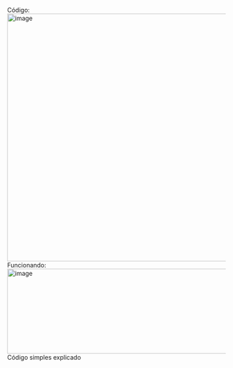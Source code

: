 Código:
<img width="948" height="572" alt="image" src="https://github.com/user-attachments/assets/9435cadc-cffa-4f8c-9902-e2d2b6de473d" />
Funcionando:
<img width="918" height="196" alt="image" src="https://github.com/user-attachments/assets/9daa6e8a-56d1-46ce-acaa-929e5a794cff" />
Código simples explicado
